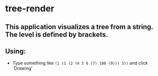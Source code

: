 # tree-render

## This application visualizes a tree from a string. The level is defined by brackets.

## Using: 
- Type something like `(1 (1 (2 (4 5 6 (7) 108 (9))) 3))` and click `Drawing'